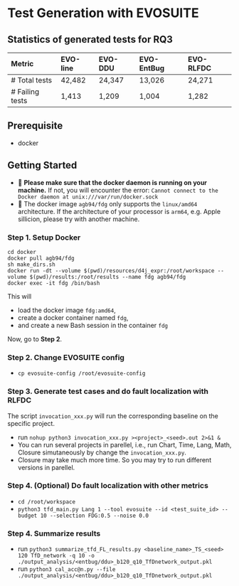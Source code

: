 # Test Generation with EVOSUITE 
## Statistics of generated tests for RQ3
| Metric    | EVO-line   |EVO-DDU   |EVO-EntBug   |EVO-RLFDC      |
| :-------- | :--------- | :------- | :---------- | :-------- | 
| # Total tests      | 42,482 | 24,347 | 13,026 | 24,271 |
| # Failing tests    | 1,413  | 1,209  | 1,004  | 1,282  | 


## Prerequisite
- docker

## Getting Started

- 🚨 **Please make sure that the docker daemon is running on your machine.** If not, you will encounter the error: `Cannot connect to the Docker daemon at unix:///var/run/docker.sock`
- 🚨 The docker image `agb94/fdg` only supports the  `linux/amd64` architecture. If the architecture of your processor is `arm64`, e.g. Apple sillicion, please try with another machine.


### **Step 1**. Setup Docker

```shell
cd docker
docker pull agb94/fdg
sh make_dirs.sh
docker run -dt --volume $(pwd)/resources/d4j_expr:/root/workspace --volume $(pwd)/results:/root/results --name fdg agb94/fdg
docker exec -it fdg /bin/bash
```

This will
- load the docker image `fdg:amd64`,
- create a docker container named `fdg`,
- and create a new Bash session in the container `fdg`

Now, go to **Step 2**.

### **Step 2**. Change EVOSUITE config

- `cp evosuite-config /root/evosuite-config`

### **Step 3**. Generate test cases and do fault localization with RLFDC

The script `invocation_xxx.py` will run the corresponding baseline on the specific project. 
-  run `nohup python3 invocation_xxx.py ><project>_<seed>.out 2>&1 &`
-  You can run several projects in parellel, i.e., run Chart, Time, Lang, Math, Closure simutaneously by change the `invocation_xxx.py`.
-  Closure may take much more time. So you may try to run different versions in parellel. 

### **Step 4**. (Optional) Do fault localization with other metrics

- `cd /root/workspace`
- `python3 tfd_main.py Lang 1 --tool evosuite --id <test_suite_id> --budget 10 --selection FDG:0.5 --noise 0.0`


### **Step 4**. Summarize results
- run `python3 summarize_tfd_FL_results.py <baseline_name>_TS_<seed> 120 TfD_network -q 10 -o ./output_analysis/<entbug/ddu>_b120_q10_TfDnetwork_output.pkl`
- run `python3 cal_acc@n.py --file ./output_analysis/<entbug/ddu>_b120_q10_TfDnetwork_output.pkl`
